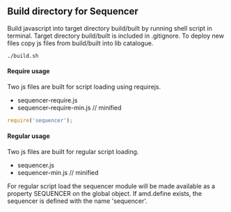 ## Build directory for Sequencer

Build javascript into target directory build/built by running shell script in terminal. Target directory build/built is included in .gitignore. To deploy new files copy js files from build/built into lib catalogue.

```
./build.sh
```

#### Require usage
Two js files are built for script loading using requirejs. 

- sequencer-require.js
- sequencer-require-min.js // minified

```javascript
require('sequencer');
```

#### Regular usage
Two js files are built for regular script loading.

- sequencer.js 
- sequencer-min.js  // minified

For regular script load the sequencer module will be made available as a property SEQUENCER on the global object. If amd.define exists, the sequencer is defined with the name 'sequencer'.





